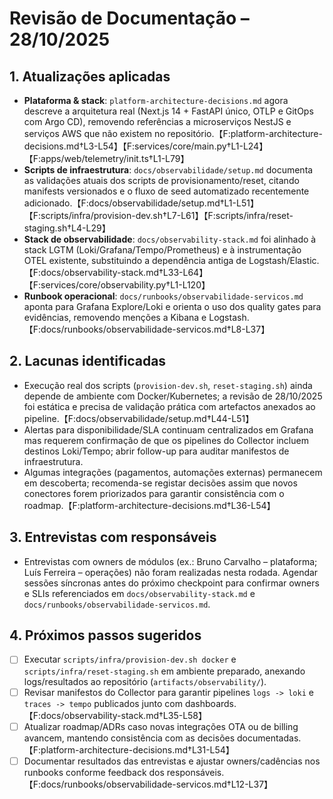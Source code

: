 # Revisão de Documentação – 28/10/2025

## 1. Atualizações aplicadas
- **Plataforma & stack**: `platform-architecture-decisions.md` agora descreve a arquitetura real (Next.js 14 + FastAPI único, OTLP e GitOps com Argo CD), removendo referências a microserviços NestJS e serviços AWS que não existem no repositório.【F:platform-architecture-decisions.md†L3-L54】【F:services/core/main.py†L1-L24】【F:apps/web/telemetry/init.ts†L1-L79】
- **Scripts de infraestrutura**: `docs/observabilidade/setup.md` documenta as validações atuais dos scripts de provisionamento/reset, citando manifests versionados e o fluxo de seed automatizado recentemente adicionado.【F:docs/observabilidade/setup.md†L1-L51】【F:scripts/infra/provision-dev.sh†L7-L61】【F:scripts/infra/reset-staging.sh†L4-L29】
- **Stack de observabilidade**: `docs/observability-stack.md` foi alinhado à stack LGTM (Loki/Grafana/Tempo/Prometheus) e à instrumentação OTEL existente, substituindo a dependência antiga de Logstash/Elastic.【F:docs/observability-stack.md†L33-L64】【F:services/core/observability.py†L1-L120】
- **Runbook operacional**: `docs/runbooks/observabilidade-servicos.md` aponta para Grafana Explore/Loki e orienta o uso dos quality gates para evidências, removendo menções a Kibana e Logstash.【F:docs/runbooks/observabilidade-servicos.md†L8-L37】

## 2. Lacunas identificadas
- Execução real dos scripts (`provision-dev.sh`, `reset-staging.sh`) ainda depende de ambiente com Docker/Kubernetes; a revisão de 28/10/2025 foi estática e precisa de validação prática com artefactos anexados ao pipeline.【F:docs/observabilidade/setup.md†L44-L51】
- Alertas para disponibilidade/SLA continuam centralizados em Grafana mas requerem confirmação de que os pipelines do Collector incluem destinos Loki/Tempo; abrir follow-up para auditar manifestos de infraestrutura.
- Algumas integrações (pagamentos, automações externas) permanecem em descoberta; recomenda-se registar decisões assim que novos conectores forem priorizados para garantir consistência com o roadmap.【F:platform-architecture-decisions.md†L36-L54】

## 3. Entrevistas com responsáveis
- Entrevistas com owners de módulos (ex.: Bruno Carvalho – plataforma; Luís Ferreira – operações) não foram realizadas nesta rodada. Agendar sessões síncronas antes do próximo checkpoint para confirmar owners e SLIs referenciados em `docs/observability-stack.md` e `docs/runbooks/observabilidade-servicos.md`.

## 4. Próximos passos sugeridos
- [ ] Executar `scripts/infra/provision-dev.sh docker` e `scripts/infra/reset-staging.sh` em ambiente preparado, anexando logs/resultados ao repositório (`artifacts/observability/`).
- [ ] Revisar manifestos do Collector para garantir pipelines `logs -> loki` e `traces -> tempo` publicados junto com dashboards.【F:docs/observability-stack.md†L35-L58】
- [ ] Atualizar roadmap/ADRs caso novas integrações OTA ou de billing avancem, mantendo consistência com as decisões documentadas.【F:platform-architecture-decisions.md†L31-L54】
- [ ] Documentar resultados das entrevistas e ajustar owners/cadências nos runbooks conforme feedback dos responsáveis.【F:docs/runbooks/observabilidade-servicos.md†L12-L37】
